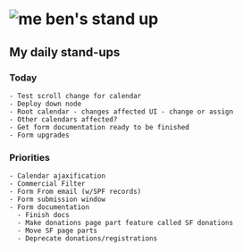 # ![me](https://avatars2.githubusercontent.com/u/5232044?s=50&v=4) ben's stand up

## My daily stand-ups

### Today

    - Test scroll change for calendar
    - Deploy down node
    - Root calendar - changes affected UI - change or assign
    - Other calendars affected?
    - Get form documentation ready to be finished
    - Form upgrades

 
### Priorities 

    - Calendar ajaxification
    - Commercial Filter
    - Form From email (w/SPF records)
    - Form submission window
    - Form documentation
      - Finish docs
      - Make donations page part feature called SF donations
      - Move SF page parts
      - Deprecate donations/registrations
      

